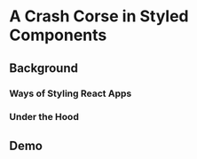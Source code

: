 

# A Crash Corse in Styled Components 


## Background



### Ways of Styling React Apps




### Under the Hood



## Demo






